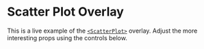 # Scatter Plot Overlay

This is a live example of the [`<ScatterPlot>`](https://github.com/uber/react-map-gl/blob/master/src/overlays/scatterplot.react.js) overlay. Adjust the more interesting props using the controls below.
